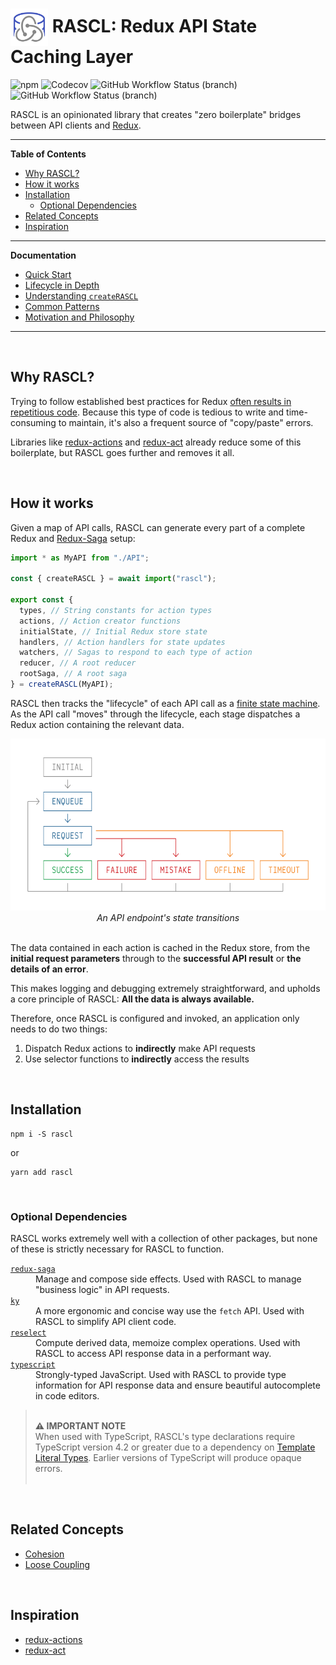 <h1>
  <img
    src="docs/media/RASCL%20Logo.svg"
    alt="RASCL State Diagram"
    height="60px"
    align="center"
  /> RASCL: Redux API State Caching Layer</h1>

![npm](https://img.shields.io/npm/v/rascl?style=flat-square)
![Codecov](https://img.shields.io/codecov/c/github/ironblock/rascl?style=flat-square)
![GitHub Workflow Status (branch)](https://img.shields.io/github/workflow/status/ironblock/rascl/RASCL%20CI/develop?label=develop&style=flat-square)
![GitHub Workflow Status (branch)](https://img.shields.io/github/workflow/status/ironblock/rascl/RASCL%20CI/main?label=main&style=flat-square)

RASCL is an opinionated library that creates "zero boilerplate" bridges between API clients and [Redux](https://redux.js.org).

---

**Table of Contents**

- [Why RASCL?](#why-rascl)
- [How it works](#how-it-works)
- [Installation](#installation)
  - [Optional Dependencies](#optional-dependencies)
- [Related Concepts](#related-concepts)
- [Inspiration](#inspiration)

---

**Documentation**

- [Quick Start](docs/Quick_Start.md)
- [Lifecycle in Depth](docs/Lifecycle_in_Depth.md)
- [Understanding `createRASCL`](docs/Understanding_createRASCL.md)
- [Common Patterns](docs/Common_Patterns.md)
- [Motivation and Philosophy](docs/Motivation_and_Philosophy.md)

---

<br />

## Why RASCL?

Trying to follow established best practices for Redux [often results in repetitious code](https://redux.js.org/recipes/reducing-boilerplate). Because this type of code is tedious to write and time-consuming to maintain, it's also a frequent source of "copy/paste" errors.

Libraries like [redux-actions](https://github.com/acdlite/redux-actions) and [redux-act](https://github.com/pauldijou/redux-act) already reduce some of this boilerplate, but RASCL goes further and removes it all.

<br />

## How it works

Given a map of API calls, RASCL can generate every part of a complete Redux and [Redux-Saga](https://redux-saga.js.org/) setup:

```typescript
import * as MyAPI from "./API";

const { createRASCL } = await import("rascl");

export const {
  types, // String constants for action types
  actions, // Action creator functions
  initialState, // Initial Redux store state
  handlers, // Action handlers for state updates
  watchers, // Sagas to respond to each type of action
  reducer, // A root reducer
  rootSaga, // A root saga
} = createRASCL(MyAPI);
```

RASCL then tracks the "lifecycle" of each API call as a [finite state machine](https://en.wikipedia.org/wiki/Finite-state_machine). As the API call "moves" through the lifecycle, each stage dispatches a Redux action containing the relevant data.

<p align="center">
  <img
    src="docs/media/RASCL%20State%20Diagram.svg"
    alt="RASCL State Diagram"
    width="100%"
    height="275px"
  />
  <i>An API endpoint's state transitions</i>
  <br />
  <br />
</p>

The data contained in each action is cached in the Redux store, from the **initial request parameters** through to the **successful API result** or **the details of an error**.

This makes logging and debugging extremely straightforward, and upholds a core principle of RASCL: **All the data is always available.**

Therefore, once RASCL is configured and invoked, an application only needs to do two things:

1. Dispatch Redux actions to **indirectly** make API requests
2. Use selector functions to **indirectly** access the results

<br />

## Installation

```
npm i -S rascl
```

or

```
yarn add rascl
```

<br />

### Optional Dependencies

RASCL works extremely well with a collection of other packages, but none of these is strictly necessary for RASCL to function.

<dl>
  <dt>
    <a href="https://github.com/redux-saga/redux-saga"><code>redux-saga</code></a>
  </dt>
  <dd>
    Manage and compose side effects. Used with RASCL to manage "business logic" in API requests.
  </dd>
  <dt>
    <a href="https://github.com/sindresorhus/ky"><code>ky</code></a>
  </dt>
  <dd>
    A more ergonomic and concise way use the <code>fetch</code> API. Used with RASCL to simplify API client code.
  </dd>
  <dt>
    <a href="https://github.com/reduxjs/reselect"><code>reselect</code></a>
  </dt>
  <dd>
    Compute derived data, memoize complex operations. Used with RASCL to access API response data in a performant way.
  </dd>
  <dt>
    <a href="https://github.com/microsoft/TypeScript"><code>typescript</code></a>
  </dt>
  <dd>
    Strongly-typed JavaScript. Used with RASCL to provide type information for API response data and ensure beautiful autocomplete in code editors.
  </dd>
</dl>

> <br />**⚠︎ IMPORTANT NOTE**<br />When used with TypeScript, RASCL's type declarations require TypeScript version 4.2 or greater due to a dependency on [Template Literal Types](https://www.typescriptlang.org/docs/handbook/2/template-literal-types.html). Earlier versions of TypeScript will produce opaque errors.<br /><br />

<br />

## Related Concepts

- [Cohesion](https://en.wikipedia.org/wiki/Cohesion_%28computer_science%29#High_cohesion)
- [Loose Coupling](https://en.wikipedia.org/wiki/Loose_coupling)

<br />

## Inspiration

- [redux-actions](https://github.com/acdlite/redux-actions)
- [redux-act](https://github.com/pauldijou/redux-act)
